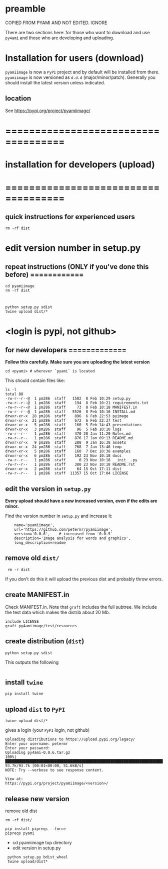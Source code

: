 # preamble

COPIED FROM PYAMI AND NOT EDITED.
IGNORE


There are two sections here: for those who want to download and use `py4ami` and those who are developing and uploading.


# Installation for users (download)
`pyamiimage` is now a `PyPI` project and by default will be installed from there. `pyamiimage` is now versioned as `d.d.d` (major/minor/patch). Generally you should install the latest version unless indicated.

## location
See https://pypi.org/project/pyamiimage/

# ====================================
# installation for developers (upload)
# ====================================

## quick instructions for experienced users
```cd pyamiimage
rm -rf dist
```
# edit version number in setup.py





## repeat instructions (ONLY if you've done this before)  ============
```
cd pyamiimage
rm -rf dist
```
# <edit version in setup.py>
```	
python setup.py sdist
twine upload dist/*
````
# <login is pypi, not github>


## for new developers =============

**Follow this carefully. Make sure you are uploading the latest version**

```
cd <pyami> # wherever `pyami` is located
```
This should contain files like:
```
ls -l
total 88
-rw-r--r--@  1 pm286  staff   1502  8 Feb 10:29 setup.py
-rw-r--r--@  1 pm286  staff    194  8 Feb 10:21 requirements.txt
-rw-r--r--@  1 pm286  staff     73  8 Feb 10:18 MANIFEST.in
-rw-r--r--@  1 pm286  staff   5526  8 Feb 10:16 INSTALL.md
drwxr-xr-x  28 pm286  staff    896  6 Feb 22:53 pyimage
drwxr-xr-x  21 pm286  staff    672  6 Feb 22:37 test
drwxr-xr-x   5 pm286  staff    160  5 Feb 14:43 presentations
drwxr-xr-x   3 pm286  staff     96  5 Feb 10:10 logs
-rw-r--r--   1 pm286  staff    470 28 Jan 11:20 Notes.md
-rw-r--r--   1 pm286  staff    876 17 Jan 09:13 README.md
drwxr-xr-x   9 pm286  staff    288  9 Jan 16:38 assets
drwxr-xr-x  24 pm286  staff    768  7 Jan 13:46 temp
drwxr-xr-x   5 pm286  staff    160  7 Dec 10:38 examples
drwxr-xr-x   6 pm286  staff    192 23 Nov 10:18 docs
-rw-r--r--   1 pm286  staff      0 23 Nov 10:18 __init__.py
-rw-r--r--   1 pm286  staff    380 23 Nov 10:18 README.rst
drwxr-xr-x   2 pm286  staff     64 15 Oct 17:11 dist
-rw-r--r--   1 pm286  staff  11357 15 Oct 17:04 LICENSE
````
## edit the version in `setup.py`

**Every upload should have a new increased version, even if the edits are minor.**

Find the version number in `setup.py` and increase it:
````
    name='pyamiimage',
    url='https://github.com/petermr/pyamiimage',
    version='0.0.6',    # increased from `0.0.5`
    description='Image analysis for words and graphics',
    long_description=readme

````
## remove old `dist/`
````
 rm -r dist
```` 
If you don't do this it will upload the previous dist and probably throw errors. 


## create MANIFEST.in

Check MANIFEST.in.
Note that `graft` includes the full subtree. We include the test data which makes the distrib about 20 Mb.
````
include LICENSE
graft py4amiimage/test/resources
````

## create distribution (`dist`)
````
python setup.py sdist
````
This outputs the following 
````

````
## install `twine`
````
pip install twine
````

## upload `dist` to `PyPI`
````
twine upload dist/*
````
gives a login (your `PyPI` login, not github)
````
Uploading distributions to https://upload.pypi.org/legacy/
Enter your username: petermr
Enter your password: 
Uploading py4ami-0.0.6.tar.gz
100%|████████████████████████████████████████████████████████████████████████████████████| 93.7k/93.7k [00:01<00:00, 51.6kB/s]
NOTE: Try --verbose to see response content.

View at:
https://pypi.org/project/pyamiimage/<version>/
````


## release new version

remove old dist
```
rm -rf dist/

```
```
pip install pipreqs --force
pipreqs pyami

```
* cd pyamiimage top directory
* edit version in setup.py
```
 python setup.py bdist_wheel
 twine upload/dist*
```
